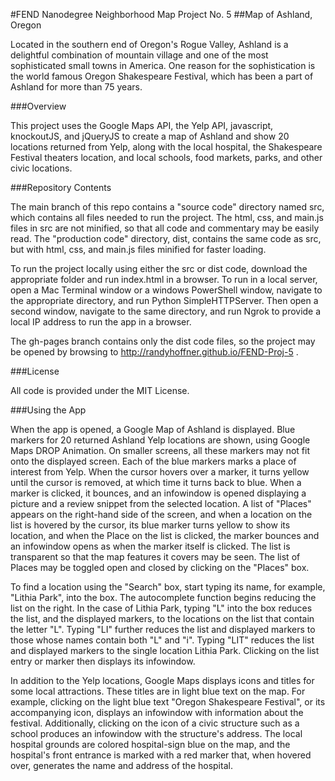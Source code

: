 #FEND Nanodegree Neighborhood Map Project No. 5
##Map of Ashland, Oregon

Located in the southern end of Oregon's Rogue Valley, Ashland is a delightful combination of mountain village and one of the most  sophisticated small towns in America.  One reason for the sophistication is the  world famous Oregon Shakespeare Festival, which has been a part of Ashland for more than 75 years. 

###Overview

This project uses the Google Maps API, the Yelp API, javascript, knockoutJS, and  jQueryJS to create  a map of Ashland and  show 20 locations returned from Yelp, along with the local hospital, the Shakespeare Festival theaters location, and local schools, food markets, parks, and other civic locations.

###Repository Contents

The main branch of this repo contains a "source code" directory named src, which contains all files needed to run the project.  The html, css, and main.js files in src are not minified, so that all code and commentary may be easily read.  The "production code" directory, dist, contains the same code as src, but with html, css, and main.js files minified for faster loading.


To run the project locally using either the src or dist  code, download the appropriate folder and run index.html in a browser.  To run in a local server, open a Mac Terminal window or a windows PowerShell window, navigate to the appropriate directory, and run Python SimpleHTTPServer.  Then open a second window, navigate to the same directory, and run Ngrok to provide a local IP address to run the app in a browser.

The gh-pages branch contains only the dist code files, so the project may be opened by browsing to http://randyhoffner.github.io/FEND-Proj-5 .

###License

All code is provided under the MIT License.

###Using the App

When the app is opened, a Google Map of Ashland is displayed.  Blue markers for 20 returned Ashland Yelp locations are shown, using Google Maps DROP Animation.  On smaller screens, all these markers may not fit onto the displayed screen.  Each of the blue markers marks a place of interest from Yelp.  When the cursor hovers over a marker, it turns yellow until the cursor is removed, at which time it turns back to blue.  When a marker is clicked, it bounces, and an infowindow is opened displaying a picture and a review snippet from the selected location.  A list of "Places" appears on the right-hand side of the screen, and when a location on the list is hovered by the cursor, its blue marker turns yellow to show its location, and when the Place on the list is clicked, the marker bounces and an infowindow opens as when the marker itself is clicked.  The list is transparent so that the map features it covers may be seen.  The list of Places may be toggled open and closed by clicking on the "Places" box.

To find a location using the "Search" box, start typing its name, for example, "Lithia Park", into the box.  The autocomplete function begins reducing the list on the right.  In the case of Lithia Park, typing "L" into the box reduces the list, and the displayed markers, to the locations on the list that contain the letter "L".  Typing "LI" further reduces the list and displayed markers to those whose names contain both "L" and "i".  Typing "LIT" reduces the list and displayed markers to the single location Lithia Park.  Clicking on the list entry or marker then displays its infowindow.

In addition to the Yelp locations, Google Maps displays icons and titles for some local attractions.  These titles are in light blue text on the map.  For example, clicking on the light blue text "Oregon Shakespeare Festival", or its accompanying icon, displays an infowindow with information about the festival.  Additionally, clicking on the icon of a civic structure such as a school produces an infowindow with the structure's address.  The local hospital grounds are colored hospital-sign blue on the map, and the hospital's front entrance is marked with a red marker that, when hovered over, generates the name and address of the hospital.